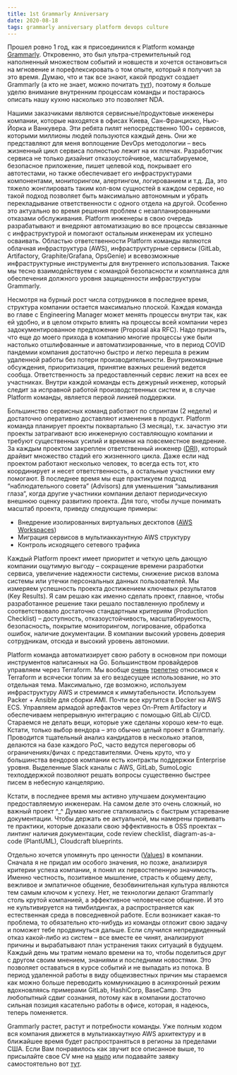 ```yaml
---
title: 1st Grammarly Anniversary
date: 2020-08-18
tags: grammarly anniversary platform devops culture
---
```


Прошел ровно 1 год, как я присоединился к Platform команде [Grammarly](https://www.grammarly.com/jobs/technology). Откровенно, это был ультра-стремительный год наполненный множеством событий и новшеств и хочется остановиться на мгновение и порефлексировать о том опыте, который я получил за это время. Думаю, что и так все знают, какой продукт создает Grammarly (а кто не знает, можно почитать [тут](https://vctr.media/kak-rabotaet-grammarly-34365/)), поэтому я больше уделю внимание внутренним процессам команды и постараюсь описать нашу кухню насколько это позволяет NDA.

Нашими заказчиками являются сервисные/продуктовые инженеры компании, которые находятся в офисах Киева, Сан-Франциско, Нью-Йорка и Ванкувера. Эти ребята пилят непосредственно 100+ сервисов, которыми миллионы людей пользуются каждый день. Они же представляют для меня воплощение DevOps методологии – весь жизненный цикл сервиса полностью лежит на их плечах. Разработчик сервиса не только дизайнит отказоустойчивое, масштабируемое, безопасное приложение, пишет целевой код, покрывает его автотестами, но также обеспечивает его инфраструктурами компонентами, мониторингом, алертингом, логированием и т.д. Да, это тяжело жонглировать таким кол-вом сущностей в каждом сервисе, но такой подход позволяет быть максимально автономным и убрать перекладывание ответственности с одного отдела на другой. Особенно это актуально во время решения проблем с незапланированными отказами обслуживания. Platform инженеры в свою очередь разрабатывают и внедряют автоматизацию во все процессы связанные с инфраструктурой и помогают остальным инженерам их успешно осваивать. Областью ответственности Platform команды являются облачная инфраструктура (AWS), инфраструктурные сервисы (GitLab, Artifactory, Graphite/Grafana, OpsGenie) и всевозможные инфраструктурные инструменты для внутреннего использования. Также мы тесно взаимодействуем с командой безопасности и комплаянса для обеспечения должного уровня защищенности инфраструктуры Grammarly.

Несмотря на бурный рост числа сотрудников в последнее время, структура компании остается максимально плоской. Каждая команда во главе с Engineering Manager может менять процессы внутри так, как ей удобно, и в целом открыто влиять на процессы всей компании через задокументированное предложение (Proposal aka RFC). Надо признать, что еще до моего прихода в компанию многие процессы уже были настолько отшлифованные и автоматизированные, что в период COVID пандемии компания достаточно быстро и легко перешла в режим удаленной работы без потери производительности. Внутрикомандные обсуждения, приоритизация, принятие важных решений ведется сообща. Ответственность за предоставленный сервис лежит на всех ее участниках. Внутри каждой команды есть дежурный инженер, который следит за исправной работой производственных систем и, в случае Platform команды, является первой линией поддержки.

Большинство сервисных команд работают по спринтам (2 недели) и достаточно оперативно доставляют изменения в продукт. Platform команда планирует проекты поквартально (3 месяца), т.к. зачастую эти проекты затрагивают всю инженерную составляющую компании и требуют существенных усилий и времени на повсеместное внедрение. За каждым проектом закреплен ответственный инженер ([DRI](https://about.gitlab.com/handbook/people-group/directly-responsible-individuals/)), который драйвит множество стадий его жизненного цикла. Даже если над проектом работают несколько человек, то всегда есть тот, кто координирует и несет ответственность, а остальные участники ему помогают. В последнее время мы еще практикуем подход “наблюдательного совета” (Advisors) для уменьшения “замыливания глаза“, когда другие участники компании делают периодическую внешнюю оценку развитию проекта. Для того, чтобы лучше понимать масштаб проекта, приведу следующие примеры:

* Внедрение изолированных виртуальных десктопов ([AWS Workspaces](https://docs.aws.amazon.com/workspaces/latest/adminguide/amazon-workspaces.html))
* Миграция сервисов в мультиаккаунтную AWS структуру
* Контроль исходящего сетевого трафика

Каждый Platform проект имеет приоритет и четкую цель дающую компании ощутимую выгоду – сокращение времени разработки сервиса, увеличение надежности системы, снижение рисков взлома системы или утечки персональных данных пользователей. Мы измеряем успешность проекта достижением ключевых результатов (Key Results). Я сам решаю как именно сделать проект, главное, чтобы разработанное решение таки решало поставленную проблему и соответствовало достаточно стандартным критериям (Production Checklist) – доступность, отказоустойчивость, масштабируемость, безопасность, покрытие мониторингом, логирование, обработка ошибок, наличие документации. В компании высокий уровень доверия сотрудникам, отсюда и высокий уровень автономии.

Platform команда автоматизирует свою работу в основном при помощи инструментов написанных на Go. Большинством провайдеров управляем через Terraform. Мы вообще [очень](https://github.com/terraform-providers/terraform-provider-aws/pulls?q=is%3Apr+author%3ATensho) [трепетно](https://github.com/terraform-providers/terraform-provider-aws/pulls?q=is%3Apr+author%3Ashedimon) относимся к Terraform и всячески топим за его вездесущее использование, но это отдельная тема. Максимально, где возможно, используем инфраструктуру AWS и стремимся к иммутабельности. Используем Packer + Ansible для сборки AMI. Почти все крутится в Docker на AWS ECS. Управляем армадой артефактов через On-Prem Artifactory и обеспечиваем непрерывную интеграцию с помощью GitLab CI/CD. Стараемся не делать вещи, которые уже сделаны хорошо кем-то еще. Кстати, только выбор вендора – это обычно целый проект в Grammarly. Проводится тщательный анализ кандидатов в несколько этапов, делаются на базе каждого PoC, часто ведутся переговоры об ограничениях/фичах с представителями. Очень круто, что у большинства вендоров компании есть контракты поддержки Enterprise уровня. Выделенные Slack каналы с AWS, GitLab, SumoLogic техподдержкой позволяют решать вопросы существенно быстрее писем в небесную канцелярию.

Кстати, в последнее время мы активно улучшаем документацию предоставляемую инженерам. На самом деле это очень сложный, но важный проект ^_^ Думаю многие сталкивались с быстрым устаревание документации. Чтобы держать ее актуальной, мы намерены прививать те практики, которые доказали свою эффективность в OSS проектах – линтинг наличия документации, code review checklist, diagram-as-a-code (PlantUML), Cloudcraft blueprints.

Отдельно хочется упомянуть про ценности ([Values](https://www.grammarly.com/jobs)) в компании. Сначала я не придал им особого значения, но позже, анализируя критерии успеха компании, я понял их первостепенную значимость. Именно честность, позитивное мышление, страсть к общему делу, вежливое и эмпатичное общение, безобвинительная культура являются тем самым ключом к успеху. Нет, не технологии делают Grammarly столь крутой компанией, а эффективное человеческое общение. И это не культивируется на тимбилдингах, а распространяется как естественная среда в повседневной работе. Если возникает какая-то проблема, то обязательно кто-нибудь из команды отложит свою задачу и поможет тебе продвинуться дальше. Если случился непредвиденный отказ какой-либо из систем – все вместе ее чинят, анализируют причины и вырабатывают план устранения таких ситуаций в будущем. Каждый день мы тратим немало времени на то, чтобы поделиться друг с другом своим мнением, знаниями и последними новостями. Это позволяет оставаться в курсе событий и не выпадать из потока. В период удаленной работы в виду общеизвестных причин мы стараемся как можно больше переводить коммуникацию в асинхронный режим вдохновляясь примерами GitLab, HashiCorp, BaseCamp. Это любопытный сдвиг сознания, потому как в компании достаточно сильная позиция касательно работы в офисе, которая, я надеюсь, теперь поменяется.

Grammarly растет, растут и потребности команды. Уже полным ходом вся компания движется в мультиаккаутную AWS архитектуру и в ближайшее время будет распространяться в регионы за пределами США. Если Вам понравилось как звучит все описанное выше, то присылайте свое CV мне на [мыло](mailto:andrew.babichev@gmail.com) или подавайте заявку самостоятельно вот [тут](https://www.grammarly.com/jobs/engineering/senior-devops-engineer?gh_jid=1628614&utm_source=github&utm_medium=post&utm_campaign=first_year).
